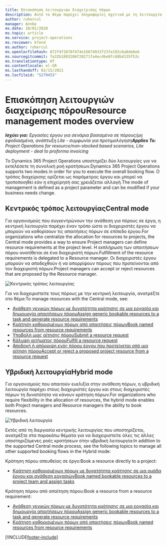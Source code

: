```yaml
---
title: Επισκόπηση λειτουργιών διαχείρισης πόρων
description: Αυτό το θέμα παρέχει πληροφορίες σχετικά με τη λειτουργία διαχείρισης πόρων στο Dynamics 365 Project Operations.
author: ruhercul
manager: Annbe
ms.date: 10/01/2020
ms.topic: article
ms.service: project-operations
ms.reviewer: kfend
ms.author: ruhercul
ms.openlocfilehash: 872f4f2878f474e16674932f23fe192c6a8de6eb
ms.sourcegitcommit: fa32b1893286f20271fa4ec4be8fc68bd135f53c
ms.translationtype: HT
ms.contentlocale: el-GR
ms.lasthandoff: 02/15/2021
ms.locfileid: "5279453"
---
```

# <a name="resource-management-modes-overview"></a><span data-ttu-id="8db71-103">Επισκόπηση λειτουργιών διαχείρισης πόρου</span><span class="sxs-lookup"><span data-stu-id="8db71-103">Resource management modes overview</span></span>

<span data-ttu-id="8db71-104">_**Ισχύει για:** Εργασίες έργου για σενάρια βασισμένα σε πόρους/μη εφοδιασμένα, ανάπτυξη Lite - συμφωνία για προτιμολόγηση_</span><span class="sxs-lookup"><span data-stu-id="8db71-104">_**Applies To:** Project Operations for resource/non-stocked based scenarios, Lite deployment - deal to proforma invoicing_</span></span>


<span data-ttu-id="8db71-105">Το Dynamics 365 Project Operations υποστηρίζει δύο λειτουργίες για να εκτελέσετε τη συνολική ροή κρατήσεων.</span><span class="sxs-lookup"><span data-stu-id="8db71-105">Dynamics 365 Project Operations supports two modes in order for you to execute the overall booking flow.</span></span> <span data-ttu-id="8db71-106">Ο τρόπος διαχείρισης ορίζεται ως παράμετρος έργου και μπορεί να τροποποιηθεί εάν η επιχείρησή σας χρειάζεται αλλαγή.</span><span class="sxs-lookup"><span data-stu-id="8db71-106">The mode of management is defined as a project parameter and can be modified if your business needs change.</span></span>    

## <a name="central-mode"></a><span data-ttu-id="8db71-107">Κεντρικός τρόπος λειτουργίας</span><span class="sxs-lookup"><span data-stu-id="8db71-107">Central mode</span></span>
<span data-ttu-id="8db71-108">Για οργανισμούς που συγκεντρώνουν την ανάθεση για πόρους σε έργα, η κεντρική λειτουργία παρέχει έναν τρόπο ώστε οι διαχειριστές έργου να μπορούν να καθορίσουν τις απαιτήσεις πόρων σε επίπεδο έργου.</span><span class="sxs-lookup"><span data-stu-id="8db71-108">For organizations who centralize the allocation for resources to projects, the Central mode provides a way to ensure Project managers can define resource requirements at the project level.</span></span> <span data-ttu-id="8db71-109">Η εκπλήρωση των απαιτήσεων πόρου ανατίθεται σε ένα διαχειριστή πόρων.</span><span class="sxs-lookup"><span data-stu-id="8db71-109">Fulfillment of the resource requirements is delegated to a Resource manager.</span></span> <span data-ttu-id="8db71-110">Οι διαχειριστές έργου μπορούν να αποδεχθούν ή να απορρίψουν πόρους που προτείνονται από τον διαχειριστή πόρων.</span><span class="sxs-lookup"><span data-stu-id="8db71-110">Project managers can accept or reject resources that are proposed by the Resource manager.</span></span>

![Κεντρικός τρόπος λειτουργίας](./media/resource-management-central.png)

<span data-ttu-id="8db71-112">Για να διαχειριστείτε τους πόρους με την κεντρική λειτουργία, ανατρέξτε στο θέμα:</span><span class="sxs-lookup"><span data-stu-id="8db71-112">To manage resources with the Central mode, see:</span></span>

- [<span data-ttu-id="8db71-113">Ανάθεση γενικών πόρων με δυνατότητα κράτησης σε μια εργασία και δημιουργία απαιτήσεων πόρου</span><span class="sxs-lookup"><span data-stu-id="8db71-113">Assign generic bookable resources to a task and generate resource requirements</span></span>](https://docs.microsoft.com/dynamics365/project-service/assign-generic-bookable-resource)
- [<span data-ttu-id="8db71-114">Κράτηση καθορισμένων πόρων από απαιτήσεις πόρων</span><span class="sxs-lookup"><span data-stu-id="8db71-114">Book named resources from resource requirements</span></span>](https://docs.microsoft.com/dynamics365/project-service/book-named-resource)
- [<span data-ttu-id="8db71-115">Υποβολή μιας αίτησης πόρου</span><span class="sxs-lookup"><span data-stu-id="8db71-115">Submit a resource request</span></span>](https://docs.microsoft.com/dynamics365/project-service/submit-resource-request)
- [<span data-ttu-id="8db71-116">Κάλυψη αιτήματος πόρου</span><span class="sxs-lookup"><span data-stu-id="8db71-116">Fulfill a resource request</span></span>](https://docs.microsoft.com/dynamics365/project-service/resource-management-fulfill-requests)
- [<span data-ttu-id="8db71-117">Αποδοχή ή απόρριψη ενός πόρου έργου που προτείνεται από μια αίτηση πόρου</span><span class="sxs-lookup"><span data-stu-id="8db71-117">Accept or reject a proposed project resource from a resource request</span></span>](https://docs.microsoft.com/dynamics365/project-service/accept-reject-proposed-resource)

## <a name="hybrid-mode"></a><span data-ttu-id="8db71-118">Υβριδική λειτουργία</span><span class="sxs-lookup"><span data-stu-id="8db71-118">Hybrid mode</span></span>
<span data-ttu-id="8db71-119">Για οργανισμούς που απαιτούν ευελιξία στην ανάθεση πόρων, η υβριδική λειτουργία παρέχει στους διαχειριστές έργου και στους διαχειριστές πόρων τη δυνατότητα να κάνουν κράτηση πόρων.</span><span class="sxs-lookup"><span data-stu-id="8db71-119">For organizations who require flexibility in the allocation of resources, the hybrid mode enables both Project managers and Resource managers the ability to book resources.</span></span>

![Υβριδική λειτουργία](./media/resource-management-hybrid.png)

<span data-ttu-id="8db71-121">Εκτός από τη διεργασία κεντρικής λειτουργίας που υποστηρίζεται, ανατρέξτε στα παρακάτω θέματα για να διαχειριστείτε όλες τις άλλες υποστηριζόμενες ροές κρατήσεων στην υβριδική λειτουργία:</span><span class="sxs-lookup"><span data-stu-id="8db71-121">In addition to the supported Central mode process, see the following topics to manage all other supported booking flows in the Hybrid mode:</span></span>

<span data-ttu-id="8db71-122">Κράτηση πόρου απευθείας σε έργο:</span><span class="sxs-lookup"><span data-stu-id="8db71-122">Book a resource directly to a project:</span></span>
- [<span data-ttu-id="8db71-123">Κράτηση καθορισμένων πόρων με δυνατότητα κράτησης σε μια ομάδα έργου και ανάθεση εργασιών</span><span class="sxs-lookup"><span data-stu-id="8db71-123">Book named bookable resources to a project team and assign tasks</span></span>](https://docs.microsoft.com/dynamics365/project-service/assign-named-bookable-resource)

<span data-ttu-id="8db71-124">Κράτηση πόρου από απαίτηση πόρου:</span><span class="sxs-lookup"><span data-stu-id="8db71-124">Book a resource from a resource requirement:</span></span>
- [<span data-ttu-id="8db71-125">Ανάθεση γενικών πόρων με δυνατότητα κράτησης σε μια εργασία και δημιουργία απαιτήσεων πόρου</span><span class="sxs-lookup"><span data-stu-id="8db71-125">Assign generic bookable resources to a task and generate resource requirements</span></span>](https://docs.microsoft.com/dynamics365/project-service/assign-generic-bookable-resource)
- [<span data-ttu-id="8db71-126">Κράτηση καθορισμένων πόρων από απαιτήσεις πόρων</span><span class="sxs-lookup"><span data-stu-id="8db71-126">Book named resources from resource requirements</span></span>](https://docs.microsoft.com/dynamics365/project-service/book-named-resource)


[!INCLUDE[footer-include](../includes/footer-banner.md)]